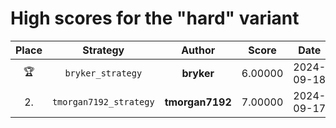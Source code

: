 # High scores for the "hard" variant

| Place | Strategy | Author | Score | Date | Source |
|:-----:|:--------:|:------:|:-----:|:----:|:------ |
| :trophy: | `bryker_strategy` | **bryker** | 6.00000 | 2024-09-18 | `2024-09-18.14-24-47.bryker_strategy.py` |
| 2. | `tmorgan7192_strategy` | **tmorgan7192** | 7.00000 | 2024-09-17 | `2024-09-17.23-06-05.tmorgan7192_strategy.py` |
